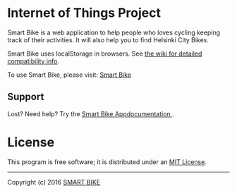 # Internet of Things Project


Smart Bike is a web application to help people who loves cycling keeping track of their activities. It will also help you to find Helsinki City Bikes.

Smart Bike uses localStorage in browsers. See [the wiki for detailed compatibility info][supported browsers].

To use Smart Bike, please visit: [Smart Bike](https://smart-bike-5953c.firebaseapp.com/)

[supported browsers]: https://github.com/danhphan1307/iot/wiki/Supported-Browsers-Platforms

## Support

Lost? Need help? Try the
[Smart Bike Appdocumentation ](https://docs.google.com/document/d/1jaEhkyRqbZy74n9S-YXx1FT3yIJxGbtvJx_U_ewPPm0/).


# License

This program is free software; it is distributed under an
[MIT License](https://github.com/danhphan1307/iot/blob/master/LICENSE).

---

Copyright (c) 2016 [SMART BIKE](https://smart-bike-5953c.firebaseapp.com)
